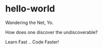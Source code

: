 # hello-world

Wandering the Net, Yo.

How does one discover the undiscoverable?

Learn Fast .. Code Faster!
